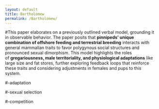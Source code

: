 ```yaml
---
layout: default
title: Bartholomew
permalink: /Bartholomew/
---
```

#This paper elaborates on a previously outlined verbal model, grounding it in observable behavior. The paper posits that **pinnipeds' unique combination of offshore feeding and terrestrial breeding** interacts with general mammalian traits to favor polygynous social structures and pronounced sexual dimorphism. This model highlights the roles of **gregariousness, male territoriality, and physiological adaptations** like large size and fat stores, further exploring feedback loops that reinforce these traits and considering adjustments in females and pups to this system.

#-adaptation

#-sexual selection

#-competition

